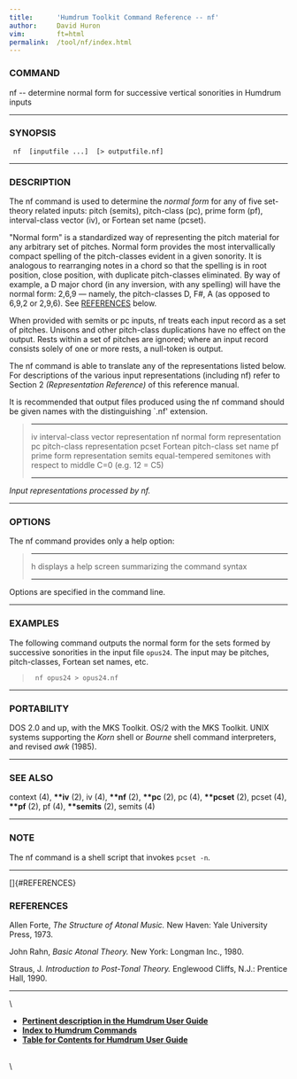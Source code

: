 ```yaml
---
title:		'Humdrum Toolkit Command Reference -- nf'
author:		David Huron
vim:		ft=html
permalink:	/tool/nf/index.html
---
```


### COMMAND

<span class="tool">nf</span> -- determine normal form for successive vertical sonorities in
Humdrum inputs

------------------------------------------------------------------------

### SYNOPSIS

` nf  [inputfile ...]  [> outputfile.nf]`

------------------------------------------------------------------------

### DESCRIPTION

The <span class="tool">nf</span> command is used to determine the *normal form* for any of
five set-theory related inputs: pitch (<span class="rep">semits</span>), pitch-class
(<span class="rep">pc</span>), prime form (<span class="rep">pf</span>), interval-class vector (<span class="rep">iv</span>), or
Fortean set name (<span class="rep">pcset</span>).

\"Normal form\" is a standardized way of representing the pitch material
for any arbitrary set of pitches. Normal form provides the most
intervallically compact spelling of the pitch-classes evident in a given
sonority. It is analogous to rearranging notes in a chord so that the
spelling is in root position, close position, with duplicate
pitch-classes eliminated. By way of example, a D major chord (in any
inversion, with any spelling) will have the normal form: 2,6,9 &mdash;
namely, the pitch-classes D, F\#, A (as opposed to 6,9,2 or 2,9,6). See
[REFERENCES](#REFERENCES) below.

When provided with <span class="rep">semits</span> or <span class="rep">pc</span> inputs, <span class="tool">nf</span> treats each input
record as a set of pitches. Unisons and other pitch-class duplications
have no effect on the output. Rests within a set of pitches are ignored;
where an input record consists solely of one or more rests, a null-token
is output.

The <span class="tool">nf</span> command is able to translate any of the representations
listed below. For descriptions of the various input representations
(including <span class="rep">nf</span>) refer to Section 2 *(Representation Reference)* of
this reference manual.

It is recommended that output files produced using the <span class="tool">nf</span> command
should be given names with the distinguishing \`.nf\' extension.

>   ------------ --------------------------------------------------------------------
>   <span class="rep">iv</span>       interval-class vector representation
>   <span class="rep">nf</span>       normal form representation
>   <span class="rep">pc</span>       pitch-class representation
>   <span class="rep">pcset</span>    Fortean pitch-class set name
>   <span class="rep">pf</span>       prime form representation
>   <span class="rep">semits</span>   equal-tempered semitones with respect to middle C=0 (e.g. 12 = C5)
>   ------------ --------------------------------------------------------------------
>
*Input representations processed by <span class="tool">nf</span>.*

------------------------------------------------------------------------

### OPTIONS

The <span class="tool">nf</span> command provides only a help option:

>   -------- -------------------------------------------------------
>   <span class="option">h</span>   displays a help screen summarizing the command syntax
>   -------- -------------------------------------------------------
>
Options are specified in the command line.

------------------------------------------------------------------------

### EXAMPLES

The following command outputs the normal form for the sets formed by
successive sonorities in the input file `opus24`. The input may be
pitches, pitch-classes, Fortean set names, etc.

> ` nf opus24 > opus24.nf`

------------------------------------------------------------------------

### PORTABILITY

DOS 2.0 and up, with the MKS Toolkit. OS/2 with the MKS Toolkit. UNIX
systems supporting the *Korn* shell or *Bourne* shell command
interpreters, and revised *awk* (1985).

------------------------------------------------------------------------

### SEE ALSO

<span class="tool">context</span> (4), **\*\*iv** (2), <span class="tool">iv</span> (4),
**\*\*nf** (2), **\*\*pc** (2), <span class="tool">pc</span> (4), **\*\*pcset**
(2), <span class="tool">pcset</span> (4), **\*\*pf** (2), <span class="tool">pf</span> (4),
**\*\*semits** (2), <span class="tool">semits</span> (4)

------------------------------------------------------------------------

### NOTE

The <span class="tool">nf</span> command is a shell script that invokes `pcset -n`.

------------------------------------------------------------------------

[]{#REFERENCES}

### REFERENCES

Allen Forte, *The Structure of Atonal Music.* New Haven: Yale University
Press, 1973.

John Rahn, *Basic Atonal Theory.* New York: Longman Inc., 1980.

Straus, J. *Introduction to Post-Tonal Theory.* Englewood Cliffs, N.J.:
Prentice Hall, 1990.

------------------------------------------------------------------------

\

-   [**Pertinent description in the Humdrum User
    Guide**](../guide34.html#Normal_Form)
-   [**Index to Humdrum Commands**](../commands.toc.html)
-   [**Table for Contents for Humdrum User Guide**](../guide.toc.html)

\
\
